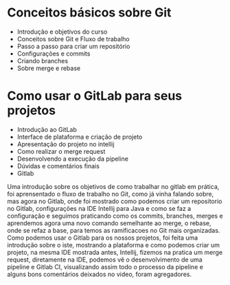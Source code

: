 # Conceitos básicos sobre Git

 - Introdução e objetivos do curso
 - Conceitos sobre Git e Fluxo de trabalho
 - Passo a passo para criar um repositório
 - Configurações e commits
 - Criando branches
 - Sobre merge e rebase

# Como usar o GitLab para seus projetos

 - Introdução ao GitLab
 - Interface de plataforma e criação de projeto
 - Apresentação do projeto no intellij
 - Como realizar o merge request
 - Desenvolvendo a execução da pipeline
 - Dúvidas e comentários finais
 - Gitlab

Uma introdução sobre os objetivos de como trabalhar no gitlab em prática, foi aprensentado o fluxo de trabalho no Git, como já vinha falando sobre, mas agora no Gitlab, onde foi mostrado como podemos criar um repositorio no Gitlab, configurações na IDE Intellij para Java e como se faz a configuração  e seguimos praticando como os commits, branches, merges e aprendemos agora uma novo comando semelhante ao merge, o rebase, onde se refaz a base, para temos as ramificacoes no Git mais organizadas. Como podemos usar o Gitlab para os nossos projetos, foi feita uma introdução sobre o iste, mostrando a plataforma e como podemos criar um projeto, na mesma IDE mostrada antes, Intellij, fizemos na pratica um merge request, diretamente na IDE, podemos vê o desenvolvimento de uma pipeline e Gitlab CI, visualizando assim todo o processo da pipeline e alguns bons comentários deixados no video, foram agregadores.